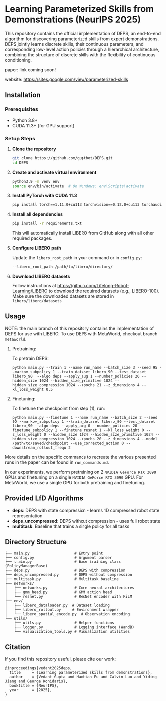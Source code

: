 # Learning Parameterized Skills from Demonstrations (NeurIPS 2025)

This repository contains the official implementation of DEPS, an end-to-end algorithm for discovering parameterized skills from expert demonstrations. DEPS jointly learns discrete skills, their continuous parameters, and corresponding low-level action policies through a hierarchical architecture, combining the structure of discrete skills with the flexibility of continuous conditioning.


paper: link coming soon!

website: https://sites.google.com/view/parameterized-skills


## Installation

### Prerequisites
- Python 3.8+
- CUDA 11.3+ (for GPU support)

### Setup Steps

1. **Clone the repository**
   ```bash
   git clone https://github.com/guptbot/DEPS.git
   cd DEPS
   ```

2. **Create and activate virtual environment**
   ```bash
   python3.9 -m venv env
   source env/bin/activate  # On Windows: env\Scripts\activate
   ```

3. **Install PyTorch with CUDA 11.3**
   ```bash
   pip install torch==1.11.0+cu113 torchvision==0.12.0+cu113 torchaudio==0.11.0+cu113 --extra-index-url https://download.pytorch.org/whl/cu113
   ```

4. **Install all dependencies**
   ```bash
   pip install -r requirements.txt
   ```

   This will automatically install LIBERO from GitHub along with all other required packages.

5. **Configure LIBERO path**

   Update the `libero_root_path` in your command or in `config.py`:
   ```bash
   --libero_root_path /path/to/libero/directory/
   ```

6. **Download LIBERO datasets**

   Follow instructions at https://github.com/Lifelong-Robot-Learning/LIBERO to download the required datasets (e.g., LIBERO-100). Make sure the downloaded datasets are stored in `libero/libero/datasets`

## Usage

NOTE: the main branch of this repository contains the implementation of DEPS for use with LIBERO. To use DEPS with MetaWorld, checkout branch `metaworld`.

1. Pretraining:

    To pretrain DEPS:
    ```
    python main.py --train 1 --name run_name --batch_size 3 --seed 95 --markov_subpolicy 1 --train_dataset libero_90 --test_dataset libero_90  --algo deps --apply_aug 1 --number_policies 20 --hidden_size 1024 --hidden_size_primitive 1024 --hidden_size_compression 1024 --epochs 21 --z_dimensions 4 --kl_loss_weight 0.5
    ```

2. Finetuning:

    To finetune the checkpoint from step (1), run:
    ```
    python main.py --finetune 1 --name run_name --batch_size 2 --seed 95 --markov_subpolicy 1 --train_dataset libero_90 --test_dataset libero_90 --algo deps --apply_aug 0 --number_policies 20 --finetune_subpolicy 1 --finetune_resnet 1 --kl_loss_weight 0 --z_loss_weight 0 --hidden_size 1024 --hidden_size_primitive 1024 --hidden_size_compression 1024 --epochs 20 --z_dimensions 4 --model /path/to/saved/checkpoint --use_corrected_action 0 --downstream_rollout_frequ 2
    ```

More details on the specific commands to recreate the various presented runs in the paper can be found in  `run_commands.md`. 

In our experiments, we perform pretraining on 2 `NVIDIA GeForce RTX 3090` GPUs and finetuning on a single `NVIDIA GeForce RTX 3090` GPU. For MetaWorld, we use a single GPU for both pretraining and finetuning. 


## Provided LfD Algorithms

- **deps**: DEPS with state compression - learns 1D compressed robot state representation
- **deps_uncompressed**: DEPS without compression - uses full robot state
- **multitask**: Baseline that trains a single policy for all tasks

## Directory Structure

```
├── main.py                    # Entry point
├── config.py                  # Argument parser
├── train.py                   # Base training class (PolicyManagerBase)
├── deps.py                    # DEPS with compression
├── deps_uncompressed.py       # DEPS without compression
├── multitask.py               # Multitask baseline
├── networks/
│   ├── networks.py            # Core neural architectures
│   ├── gmm_head.py            # GMM action head
│   └── resnet.py              # ResNet encoder with FiLM
├── env/
│   ├── libero_dataloader.py  # Dataset loading
│   ├── libero_rollout.py     # Environment wrapper
│   └── libero_spatial_encode.py  # Observation encoding
└── utils/
    ├── utils.py               # Helper functions
    ├── logger.py              # Logging interface (WandB)
    └── visualization_tools.py # Visualization utilities
```

## Citation 

If you find this repository useful, please cite our work:
```
@inproceedings{vedant2025deps,
  title     = {Learning parameterized skills from demonstrations},
  author    = {Vedant Gupta and Haotian Fu and Calvin Luo and Yiding Jiang and George Konidaris},
  booktitle = {NeurIPS},
  year      = {2025},
}
```
